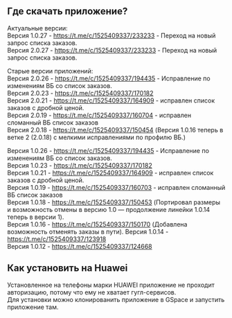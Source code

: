 ## Где скачать приложение?
Актуальные версии:    
Версия 1.0.27 - https://t.me/c/1525409337/233233 - Переход на новый запрос списка заказов.   
Версия 2.0.27 - https://t.me/c/1525409337/233233 - Переход на новый запрос списка заказов.   

 
Старые версии приложений:  
Версия 2.0.26 - https://t.me/c/1525409337/194435 - Исправление по изменениям ВБ со список заказов.  
Версия 2.0.23 - https://t.me/c/1525409337/170182  
Версия 2.0.21 - https://t.me/c/1525409337/164909 - исправлен список заказов с дробной ценой.  
Версия 2.0.19 - https://t.me/c/1525409337/160704 - исправлен сломанный ВБ список заказов  
Версия 2.0.18 - https://t.me/c/1525409337/150454 (Версия 1.0.16 теперь в ветке 2 (2.0.18) с мелкими исправлениями по профилю ВБ.)  
  
Версия 1.0.26 - https://t.me/c/1525409337/194435 - Исправление по изменениям ВБ со список заказов.  
Версия 1.0.23 - https://t.me/c/1525409337/170182  
Версия 1.0.21 - https://t.me/c/1525409337/164909 - исправлен список заказов с дробной ценой.  
Версия 1.0.19 - https://t.me/c/1525409337/160703 - исправлен сломанный ВБ список заказов  
Версия 1.0.18 - https://t.me/c/1525409337/150453 (Портировал размеры и возможность отмены в версию 1.0 — продолжение линейки 1.0.14 теперь в версии 1).  
Версия 1.0.16 - https://t.me/c/1525409337/150170 (Добавлена возможность отменять заказы в пути).
Версия 1.0.14 - https://t.me/c/1525409337/123918  
Версия 1.0.12 - https://t.me/c/1525409337/124668  

## Как установить на Huawei
Установленное на телефоны марки HUAWEI приложение не проходит авторизацию, потому что ему не хватает гугл-сервисов.  
Для установки можно клонированить приложение в GSpace и запустить приложение там.
